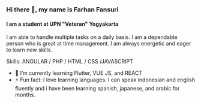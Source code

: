 ### Hi there 👋, my name is Farhan Fansuri
#### I am a student at UPN "Veteran" Yogyakarta

I am able to handle multiple tasks on a daily basis. I am a dependable person who is great at time management. I am always energetic and eager to learn new skills.

Skills: ANGULAR  / PHP / HTML / CSS /JAVASCRIPT

- 🌱 I’m currently learning Flutter, VUE JS, and REACT 
- ⚡ Fun fact: I love learning languages. I can speak indonesian and english fluently and i have been learning spanish, japanese, and arabic for months. 




